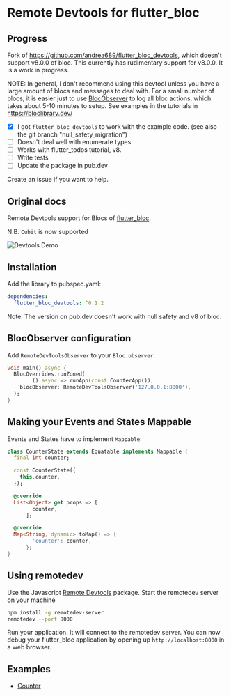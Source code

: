 # Remote Devtools for flutter_bloc

## Progress
Fork of https://github.com/andrea689/flutter_bloc_devtools, which doesn't support v8.0.0 of bloc.
This currently has rudimentary support for v8.0.0. It is a work in progress.

NOTE: In general, I don't recommend using this devtool unless you have a large amount of blocs and messages to deal with. For a small number of blocs, it is easier just to use [BlocObserver](https://bloclibrary.dev/#/coreconcepts?id=blocobserver) to log all bloc actions, which takes about 5-10 minutes to setup. See examples in the tutorials in https://bloclibrary.dev/

- [x] I got `flutter_bloc_devtools` to work with the example code. (see also the git branch "null_safety_migration")
- [ ] Doesn't deal well with enumerate types.
- [ ] Works with flutter_todos tutorial, v8.
- [ ] Write tests
- [ ] Update the package in pub.dev

Create an issue if you want to help.


## Original docs

Remote Devtools support for Blocs of [flutter_bloc](https://github.com/felangel/bloc/tree/master/packages/flutter_bloc).

N.B. `Cubit` is *now* supported

![Devtools Demo](https://github.com/andrea689/flutter_bloc_devtools/raw/main/demo.gif)

## Installation

Add the library to pubspec.yaml:

```yaml
dependencies:
  flutter_bloc_devtools: ^0.1.2
```

Note: The version on pub.dev doesn't work with null safety and v8 of bloc.

## BlocObserver configuration

Add `RemoteDevToolsObserver` to your `Bloc.observer`:

```dart
void main() async {
  BlocOverrides.runZoned(
        () async => runApp(const CounterApp()),
    blocObserver: RemoteDevToolsObserver('127.0.0.1:8000'),
  );
}
```

## Making your Events and States Mappable

Events and States have to implement `Mappable`:

```dart
class CounterState extends Equatable implements Mappable {
  final int counter;

  const CounterState({
    this.counter,
  });

  @override
  List<Object> get props => [
        counter,
      ];

  @override
  Map<String, dynamic> toMap() => {
        'counter': counter,
      };
}
```

## Using remotedev

Use the Javascript [Remote Devtools](https://github.com/zalmoxisus/remotedev-server) package. Start the remotedev server on your machine

```bash
npm install -g remotedev-server
remotedev --port 8000
```

Run your application. It will connect to the remotedev server. You can now debug your flutter_bloc application by opening up `http://localhost:8000` in a web browser.

## Examples

- [Counter](example/counter)

